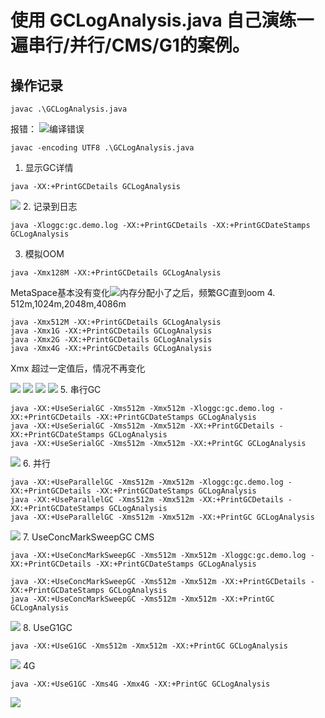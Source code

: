 # 使用 GCLogAnalysis.java 自己演练一遍串行/并行/CMS/G1的案例。

## 操作记录

```
javac .\GCLogAnalysis.java
```
报错：
![编译错误](compiler_error.png)

```
javac -encoding UTF8 .\GCLogAnalysis.java
```
1. 显示GC详情
```
java -XX:+PrintGCDetails GCLogAnalysis
```
![](gcdetail_1.png)
2. 记录到日志
```
java -Xloggc:gc.demo.log -XX:+PrintGCDetails -XX:+PrintGCDateStamps GCLogAnalysis
```
3. 模拟OOM
```
java -Xmx128M -XX:+PrintGCDetails GCLogAnalysis
```
MetaSpace基本没有变化![内存分配小了之后，频繁GC直到oom](gcdetail_2.png)
4. 512m,1024m,2048m,4086m

```
java -Xmx512M -XX:+PrintGCDetails GCLogAnalysis
java -Xmx1G -XX:+PrintGCDetails GCLogAnalysis
java -Xmx2G -XX:+PrintGCDetails GCLogAnalysis
java -Xmx4G -XX:+PrintGCDetails GCLogAnalysis
```
Xmx 超过一定值后，情况不再变化

![](gcdetail_3_512.png)
![](gcdetail_4_1G.png)
![](gcdetail_5_2G.png)
![](gcdetail_6_4G.png)
5. 串行GC
```
java -XX:+UseSerialGC -Xms512m -Xmx512m -Xloggc:gc.demo.log -XX:+PrintGCDetails -XX:+PrintGCDateStamps GCLogAnalysis
java -XX:+UseSerialGC -Xms512m -Xmx512m -XX:+PrintGCDetails -XX:+PrintGCDateStamps GCLogAnalysis
java -XX:+UseSerialGC -Xms512m -Xmx512m -XX:+PrintGC GCLogAnalysis
```
![](gcdetail_7.png)
6. 并行
```
java -XX:+UseParallelGC -Xms512m -Xmx512m -Xloggc:gc.demo.log -XX:+PrintGCDetails -XX:+PrintGCDateStamps GCLogAnalysis
java -XX:+UseParallelGC -Xms512m -Xmx512m -XX:+PrintGCDetails -XX:+PrintGCDateStamps GCLogAnalysis
java -XX:+UseParallelGC -Xms512m -Xmx512m -XX:+PrintGC GCLogAnalysis
```
![](gcdetail_8.png)
7. UseConcMarkSweepGC CMS

```
java -XX:+UseConcMarkSweepGC -Xms512m -Xmx512m -Xloggc:gc.demo.log -XX:+PrintGCDetails -XX:+PrintGCDateStamps GCLogAnalysis

java -XX:+UseConcMarkSweepGC -Xms512m -Xmx512m -XX:+PrintGCDetails -XX:+PrintGCDateStamps GCLogAnalysis
java -XX:+UseConcMarkSweepGC -Xms512m -Xmx512m -XX:+PrintGC GCLogAnalysis
```
![](gcdetail_9.png)
8. UseG1GC

```
java -XX:+UseG1GC -Xms512m -Xmx512m -XX:+PrintGC GCLogAnalysis
```
![](gcdetail10.png)
4G
```
java -XX:+UseG1GC -Xms4G -Xmx4G -XX:+PrintGC GCLogAnalysis
```
![](gcdetail11.png)